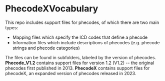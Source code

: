 # PhecodeXVocabulary
This repo includes support files for phecodes, of which there are two main types:
- Mapping files which specify the ICD codes that define a phecode
- Information files which include descriptions of phecodes (e.g. phecode strings and phecode categories)

The files can be found in subfolders, labeled by the version of phecodes. **Phecode_V1.2** contains support files for version 1.2 (V1.2) -- the original phecodes first published in 2013. **PhecodeX** contains support files for phecodeX, an expanded version of phecodes released in 2023.

